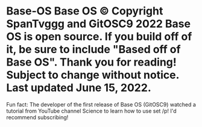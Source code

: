 # Base-OS Base OS © Copyright SpanTvggg and GitOSC9 2022 Base OS is open source. If you build off of it, be sure to include "Based off of Base OS". Thank you for reading! Subject to change without notice. Last updated June 15, 2022.

Fun fact: The developer of the first release of Base OS (GitOSC9) watched a tutorial from YouTube channel Science to learn how to use set /p! I'd recommend subscribing!
